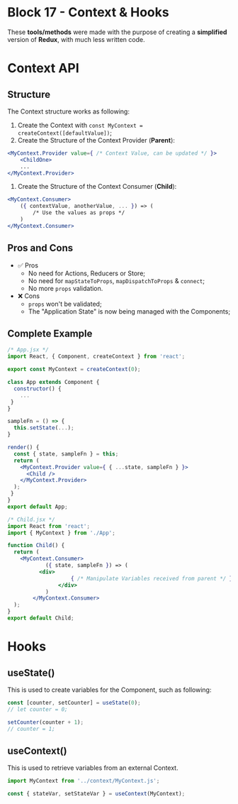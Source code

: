 # Block 17 - Context & Hooks

These **tools/methods** were made with the purpose of creating a **simplified** version of **Redux**, with much less written code. 

# Context API

## Structure

The Context structure works as following:

1. Create the Context with `const MyContext = createContext([defaultValue])`;
2. Create the Structure of the Context Provider (**Parent**): 

```jsx
<MyContext.Provider value={ /* Context Value, can be updated */ }>
	<ChildOne>
	...
</MyContext.Provider>
```

1. Create the Structure of the Context Consumer (**Child**):

```jsx
<MyContext.Consumer>
	({ contextValue, anotherValue, ... }) => (
		/* Use the values as props */
	)
</MyContext.Consumer>

```

## Pros and Cons

- ✅ Pros
    - No need for Actions, Reducers or Store;
    - No need for `mapStateToProps`, `mapDispatchToProps` & `connect`;
    - No more `props` validation.
- ❌ Cons
    - `props` won't be validated;
    - The "Application State" is now being managed with the Components;

## Complete Example

```jsx
/* App.jsx */
import React, { Component, createContext } from 'react';

export const MyContext = createContext(0);

class App extends Component {
  constructor() {
    ...
 }
}

sampleFn = () => {
  this.setState(...);
}

render() {
  const { state, sampleFn } = this;
  return (
    <MyContext.Provider value={ { ...state, sampleFn } }>
      <Child />
    </MyContext.Provider>
  );
 }
}
export default App;

/* Child.jsx */
import React from 'react';
import { MyContext } from './App';

function Child() {
  return (
    <MyContext.Consumer>
			({ state, sampleFn }) => (
	      <div>
					{ /* Manipulate Variables received from parent */ }
				</div>
			)
		</MyContext.Consumer>
  );
}
export default Child;
```

# Hooks

## useState()

This is used to create variables for the Component, such as following:

```jsx
const [counter, setCounter] = useState(0);
// let counter = 0;

setCounter(counter + 1);
// counter = 1;
```

## useContext()

This is used to retrieve variables from an external Context.

```jsx
import MyContext from '../context/MyContext.js';

const { stateVar, setStateVar } = useContext(MyContext);
```